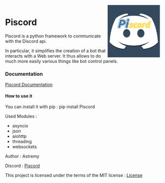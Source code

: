 <img src="https://github.com/Astremy/Piscord/blob/master/assets/Logo_Piscord.png" width="170" align="right" />

# Piscord

Piscord is a python framework to communicate with the Discord api.


In particular, it simplifies the creation of a bot that interacts with a Web server.
It thus allows to do much more easily various things like bot control panels.

### Documentation
[Piscord Documentation](https://piscord.readthedocs.io/)

#### How to use it
You can install it with pip : pip install Piscord

Used Modules :
- asyncio
- json
- aiohttp
- threading
- websockets

Author : Astremy

Discord : [Piscord](https://discord.com/invite/U9X7XzP)

This project is licensed under the terms of the MIT license : [License](https://github.com/Astremy/Piscord/blob/master/LICENSE)
